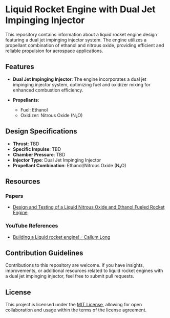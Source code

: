 # Liquid Rocket Engine with Dual Jet Impinging Injector

This repository contains information about a liquid rocket engine design featuring a dual jet impinging injector system. The engine utilizes a propellant combination of ethanol and nitrous oxide, providing efficient and reliable propulsion for aerospace applications.

## Features

- **Dual Jet Impinging Injector**: The engine incorporates a dual jet impinging injector system, optimizing fuel and oxidizer mixing for enhanced combustion efficiency.
  
- **Propellants**:
  - Fuel: Ethanol
  - Oxidizer: Nitrous Oxide (N₂O)

## Design Specifications

- **Thrust**: TBD
- **Specific Impulse**: TBD
- **Chamber Pressure**: TBD
- **Injector Type**: Dual Jet Impinging Injector
- **Propellant Combination**: Ethanol/Nitrous Oxide (N₂O)

## Resources

### Papers
- [Design and Testing of a Liquid Nitrous Oxide and Ethanol Fueled Rocket Engine](https://www.researchgate.net/publication/286916356_Design_and_Testing_of_a_Liquid_Nitrous_Oxide_and_Ethanol_Fueled_Rocket_Engine)

### YouTube References
- [Building a Liquid rocket engine! - Callum Long](https://www.youtube.com/watch?v=XC1Tc5egH74&t=687s)

## Contribution Guidelines

Contributions to this repository are welcome. If you have insights, improvements, or additional resources related to liquid rocket engines with a dual jet impinging injector, feel free to submit pull requests.

## License

This project is licensed under the [MIT License](link-to-license), allowing for open collaboration and usage within the terms of the license agreement.
